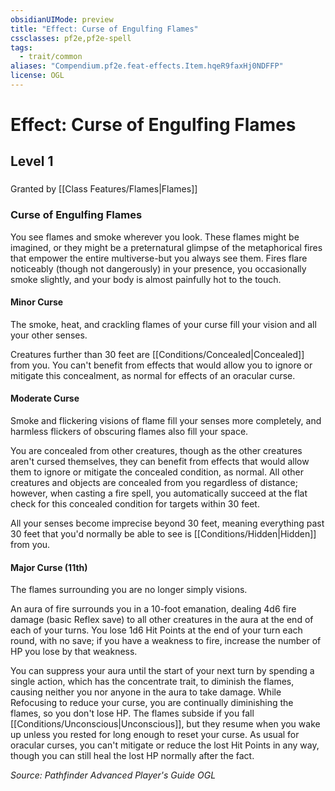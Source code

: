 ```yaml
---
obsidianUIMode: preview
title: "Effect: Curse of Engulfing Flames"
cssclasses: pf2e,pf2e-spell
tags:
  - trait/common
aliases: "Compendium.pf2e.feat-effects.Item.hqeR9faxHj0NDFFP"
license: OGL
---
```

# Effect: Curse of Engulfing Flames
## Level 1
### 






Granted by [[Class Features/Flames|Flames]]

### Curse of Engulfing Flames

You see flames and smoke wherever you look. These flames might be imagined, or they might be a preternatural glimpse of the metaphorical fires that empower the entire multiverse-but you always see them. Fires flare noticeably (though not dangerously) in your presence, you occasionally smoke slightly, and your body is almost painfully hot to the touch.

#### Minor Curse

The smoke, heat, and crackling flames of your curse fill your vision and all your other senses.

Creatures further than 30 feet are [[Conditions/Concealed|Concealed]] from you. You can't benefit from effects that would allow you to ignore or mitigate this concealment, as normal for effects of an oracular curse.

#### Moderate Curse

Smoke and flickering visions of flame fill your senses more completely, and harmless flickers of obscuring flames also fill your space.

You are concealed from other creatures, though as the other creatures aren't cursed themselves, they can benefit from effects that would allow them to ignore or mitigate the concealed condition, as normal. All other creatures and objects are concealed from you regardless of distance; however, when casting a fire spell, you automatically succeed at the flat check for this concealed condition for targets within 30 feet.

All your senses become imprecise beyond 30 feet, meaning everything past 30 feet that you'd normally be able to see is [[Conditions/Hidden|Hidden]] from you.

#### Major Curse (11th)

The flames surrounding you are no longer simply visions.

An aura of fire surrounds you in a 10-foot emanation, dealing 4d6 fire damage (basic Reflex save) to all other creatures in the aura at the end of each of your turns. You lose 1d6 Hit Points at the end of your turn each round, with no save; if you have a weakness to fire, increase the number of HP you lose by that weakness.

You can suppress your aura until the start of your next turn by spending a single action, which has the concentrate trait, to diminish the flames, causing neither you nor anyone in the aura to take damage. While Refocusing to reduce your curse, you are continually diminishing the flames, so you don't lose HP. The flames subside if you fall [[Conditions/Unconscious|Unconscious]], but they resume when you wake up unless you rested for long enough to reset your curse. As usual for oracular curses, you can't mitigate or reduce the lost Hit Points in any way, though you can still heal the lost HP normally after the fact.

*Source: Pathfinder Advanced Player's Guide*
*OGL*